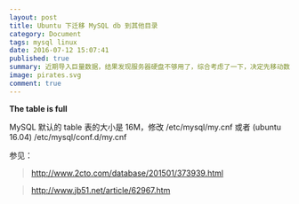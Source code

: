 ```yaml
---
layout: post
title: Ubuntu 下迁移 MySQL db 到其他目录
category: Document
tags: mysql linux
date: 2016-07-12 15:07:41
published: true
summary: 近期导入巨量数据，结果发现服务器硬盘不够用了，综合考虑了一下，决定先移动数据库到另一大分区，记录一下过程。
image: pirates.svg
comment: true
---
```


**The table is full**

MySQL 默认的 table 表的大小是 16M，修改 /etc/mysql/my.cnf 或者 (ubuntu 16.04) /etc/mysql/conf.d/my.cnf

参见：

> http://www.2cto.com/database/201501/373939.html

> http://www.jb51.net/article/62967.htm

